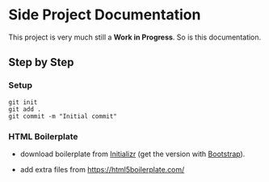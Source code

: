 # Side Project Documentation

This project is very much still a **Work in Progress**. So is this documentation.


## Step by Step

### Setup

```
git init
git add .
git commit -m "Initial commit"
```

### HTML Boilerplate

- download boilerplate from [Initializr](http://www.initializr.com/)
(get the version with [Bootstrap](http://getbootstrap.com/)).

- add extra files from https://html5boilerplate.com/
